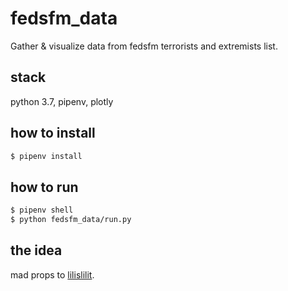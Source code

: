 # fedsfm_data

Gather & visualize data from fedsfm terrorists and extremists list.

## stack

python 3.7, pipenv, plotly

## how to install

```bash
$ pipenv install
```

## how to run

```bash
$ pipenv shell
$ python fedsfm_data/run.py
```

## the idea

mad props to [lilislilit](https://github.com/lilislilit).